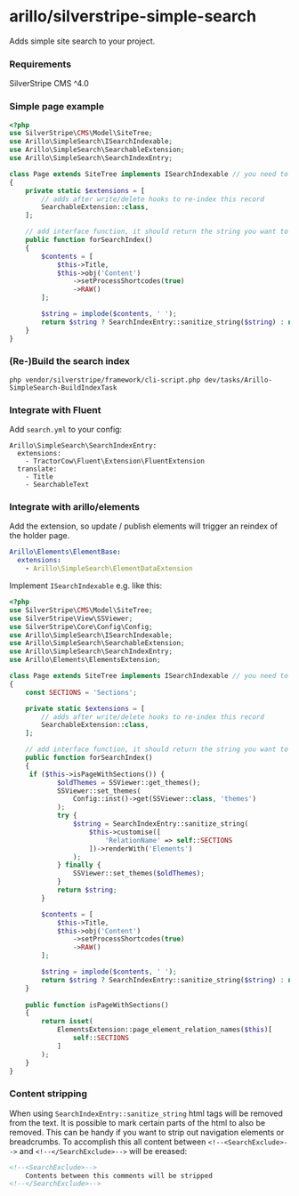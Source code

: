 # arillo/silverstripe-simple-search

Adds simple site search to your project.

### Requirements

SilverStripe CMS ^4.0

### Simple page example

```php
<?php
use SilverStripe\CMS\Model\SiteTree;
use Arillo\SimpleSearch\ISearchIndexable;
use Arillo\SimpleSearch\SearchableExtension;
use Arillo\SimpleSearch\SearchIndexEntry;

class Page extends SiteTree implements ISearchIndexable // you need to implement this interface
{
    private static $extensions = [
        // adds after write/delete hooks to re-index this record
        SearchableExtension::class,
    ];

    // add interface function, it should return the string you want to add to your search index.
    public function forSearchIndex()
    {
        $contents = [
            $this->Title,
            $this->obj('Content')
                ->setProcessShortcodes(true)
                ->RAW()
        ];

        $string = implode($contents, ' ');
        return $string ? SearchIndexEntry::sanitize_string($string) : null;
    }
}

```

### (Re-)Build the search index

```
php vendor/silverstripe/framework/cli-script.php dev/tasks/Arillo-SimpleSearch-BuildIndexTask
```


### Integrate with Fluent

Add `search.yml` to your config:

```
Arillo\SimpleSearch\SearchIndexEntry:
  extensions:
    - TractorCow\Fluent\Extension\FluentExtension
  translate:
    - Title
    - SearchableText
```

### Integrate with arillo/elements

Add the extension, so update / publish elements will trigger an reindex of the holder page.

```yaml
Arillo\Elements\ElementBase:
  extensions:
    - Arillo\SimpleSearch\ElementDataExtension
```

Implement `ISearchIndexable` e.g. like this:

```php
<?php
use SilverStripe\CMS\Model\SiteTree;
use SilverStripe\View\SSViewer;
use SilverStripe\Core\Config\Config;
use Arillo\SimpleSearch\ISearchIndexable;
use Arillo\SimpleSearch\SearchableExtension;
use Arillo\SimpleSearch\SearchIndexEntry;
use Arillo\Elements\ElementsExtension;

class Page extends SiteTree implements ISearchIndexable // you need to implement this interface
{
	const SECTIONS = 'Sections';

    private static $extensions = [
        // adds after write/delete hooks to re-index this record
        SearchableExtension::class,
    ];

    // add interface function, it should return the string you want to add to your search index.
    public function forSearchIndex()
    {
	 if ($this->isPageWithSections()) {
            $oldThemes = SSViewer::get_themes();
            SSViewer::set_themes(
                Config::inst()->get(SSViewer::class, 'themes')
            );
            try {
                $string = SearchIndexEntry::sanitize_string(
                    $this->customise([
                        'RelationName' => self::SECTIONS
                    ])->renderWith('Elements')
                );
            } finally {
                SSViewer::set_themes($oldThemes);
            }
            return $string;
        }

        $contents = [
            $this->Title,
            $this->obj('Content')
                ->setProcessShortcodes(true)
                ->RAW()
        ];

        $string = implode($contents, ' ');
        return $string ? SearchIndexEntry::sanitize_string($string) : null;
    }
    
    public function isPageWithSections()
    {
        return isset(
            ElementsExtension::page_element_relation_names($this)[
                self::SECTIONS
            ]
        );
    }
}
```

### Content stripping

When using `SearchIndexEntry::sanitize_string` html tags will be removed from the text.
It is possible to mark certain parts of the html to also be removed. This can be handy if you want to strip out navigation elements or breadcrumbs. To accomplish this all content between `<!--<SearchExclude>-->` and `<!--</SearchExclude>-->` will be ereased:

```html
<!--<SearchExclude>-->
    Contents between this comments will be stripped
<!--</SearchExclude>-->
```
